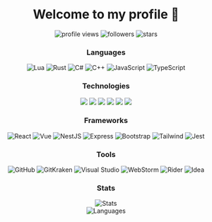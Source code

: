 
  <div id="header" align="center">
    <h1>Welcome to my profile 👋</h1>
    <img src="https://komarev.com/ghpvc/?username=LelioMoreau&color=blueviolet&style=flat-square" alt="profile views" />
    <img src="https://img.shields.io/github/followers/LelioMoreau?color=blueviolet&style=flat-square" alt="followers" />
    <img src="https://img.shields.io/github/stars/LelioMoreau?color=blueviolet&style=flat-square" alt="stars" />
  </div>
  <div align="center">
    <h3>Languages</h2>
    <img src="https://img.shields.io/badge/-Lua-000000?style=flat&logo=lua&logoColor=2C2D72" alt="Lua" />
    <img src="https://img.shields.io/badge/Rust-000000?style=flat&logo=rust&logoColor=orange" alt="Rust" />
    <img src="https://img.shields.io/badge/C%23-000000?style=flat&logo=C%2B%2B&logoColor=blue" alt="C#" />
    <img src="https://img.shields.io/badge/C++-000000?style=flat&logo=C%2B%2B&logoColor=blue" alt="C++" />
    <img src="https://img.shields.io/badge/-JavaScript-000000?style=flat&logo=javascript" alt="JavaScript" />
    <img src="https://img.shields.io/badge/-TypeScript-000000?style=flat&logo=typescript" alt="TypeScript" />
    <h3>Technologies</h2>
    <img src="https://img.shields.io/badge/-Ngnix-000000?style=flat&logo=nginx&logoColor=white" />
    <img src="https://img.shields.io/badge/-Docker-000000?style=flat&logo=docker" />
    <img src="https://img.shields.io/badge/-Git-000000?style=flat&logo=git" />
    <img src="https://img.shields.io/badge/-MongoDB-000000?style=flat&logo=mongodb" />
    <img src="https://img.shields.io/badge/-PostgreSQL-000000?style=flat&logo=postgresql" />
    <img src="https://img.shields.io/badge/-Redis-000000?style=flat&logo=redis" />
    <h3>Frameworks</h2>
    <img src="https://img.shields.io/badge/-React-000000?style=flat&logo=react" alt="React" />
    <img src="https://img.shields.io/badge/-Vue-000000?style=flat&logo=vue.js" alt="Vue" />
    <img src="https://img.shields.io/badge/-NestJS-000000?style=flat&logo=nestjs" alt="NestJS" />
    <img src="https://img.shields.io/badge/-Express-000000?style=flat&logo=express" alt="Express" />
    <img src="https://img.shields.io/badge/-Bootstrap-000000?style=flat&logo=bootstrap" alt="Bootstrap" />
    <img src="https://img.shields.io/badge/-Tailwind-000000?style=flat&logo=tailwind-css" alt="Tailwind" />
    <img src="https://img.shields.io/badge/-Jest-000000?style=flat&logo=jest" alt="Jest" />
    <h3>Tools</h2>
    <img src="https://img.shields.io/badge/-GitHub-000000?style=flat&logo=github" alt="GitHub" />
    <img src="https://img.shields.io/badge/-GitKraken-000000?style=flat&logo=gitkraken" alt="GitKraken" />
    <img src="https://img.shields.io/badge/-Visual%20Studio-000000?style=flat&logo=visual-studio" alt="Visual Studio" />
    <img src="https://img.shields.io/badge/-WebStorm-000000?style=flat&logo=webstorm" alt="WebStorm" />
    <img src="https://img.shields.io/badge/-Rider-000000?style=flat&logo=rider" alt="Rider" />
    <img src="https://img.shields.io/badge/-IntelliJ_IDEA-000000?style=flat&logo=intellij-idea" alt="Idea" />
  </div>
  <div align="center">
    <h3>Stats</h2>
  </div>
  <div align="center">
    <img src="https://github-readme-stats.vercel.app/api?username=LelioMoreau&show_icons=true&theme=dark" alt="Stats" />
  </div>
  <div align="center">
    <img src="https://github-readme-stats.vercel.app/api/top-langs/?username=LelioMoreau&layout=compact&theme=dark" alt="Languages" />
  </div>
